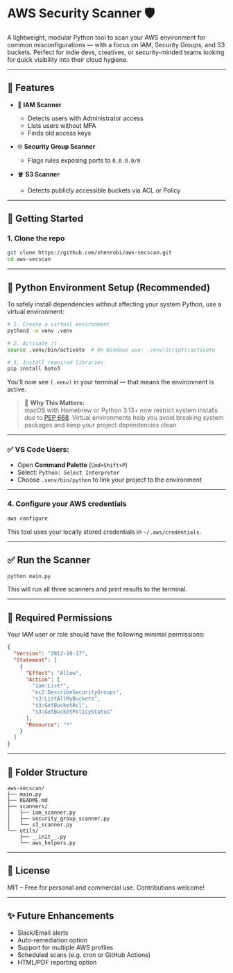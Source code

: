 
# AWS Security Scanner 🛡️

A lightweight, modular Python tool to scan your AWS environment for common misconfigurations — with a focus on IAM, Security Groups, and S3 buckets. Perfect for indie devs, creatives, or security-minded teams looking for quick visibility into their cloud hygiene.

---

## 🔧 Features

- 🔐 **IAM Scanner**  
  - Detects users with Administrator access  
  - Lists users without MFA  
  - Finds old access keys

- 🌐 **Security Group Scanner**  
  - Flags rules exposing ports to `0.0.0.0/0`

- 🪣 **S3 Scanner**  
  - Detects publicly accessible buckets via ACL or Policy

---

## 🚀 Getting Started

### 1. Clone the repo

```bash
git clone https://github.com/shenrobi/aws-secscan.git
cd aws-secscan
```

---

## 🧰 Python Environment Setup (Recommended)

To safely install dependencies without affecting your system Python, use a virtual environment:

```bash
# 1. Create a virtual environment
python3 -m venv .venv

# 2. Activate it
source .venv/bin/activate  # On Windows use: .venv\Scripts\activate

# 3. Install required libraries
pip install boto3
```

You’ll now see `(.venv)` in your terminal — that means the environment is active.

> 🧠 **Why This Matters:**  
macOS with Homebrew or Python 3.13+ now restrict system installs due to [PEP 668](https://peps.python.org/pep-0668/). Virtual environments help you avoid breaking system packages and keep your project dependencies clean.

---

### ✅ VS Code Users:
- Open **Command Palette** (`Cmd+Shift+P`)
- Select: `Python: Select Interpreter`
- Choose `.venv/bin/python` to link your project to the environment

---

### 4. Configure your AWS credentials

```bash
aws configure
```

This tool uses your locally stored credentials in `~/.aws/credentials`.

---

## ✅ Run the Scanner

```bash
python main.py
```

This will run all three scanners and print results to the terminal.

---

## 🔐 Required Permissions

Your IAM user or role should have the following minimal permissions:

```json
{
  "Version": "2012-10-17",
  "Statement": [
    {
      "Effect": "Allow",
      "Action": [
        "iam:List*",
        "ec2:DescribeSecurityGroups",
        "s3:ListAllMyBuckets",
        "s3:GetBucketAcl",
        "s3:GetBucketPolicyStatus"
      ],
      "Resource": "*"
    }
  ]
}
```

---

## 📁 Folder Structure

```
aws-secscan/
├── main.py
├── README.md
├── scanners/
│   ├── iam_scanner.py
│   ├── security_group_scanner.py
│   └── s3_scanner.py
└── utils/
    ├── __init__.py
    └── aws_helpers.py
```

---

## 📄 License

MIT – Free for personal and commercial use. Contributions welcome!

---

## ✨ Future Enhancements

- Slack/Email alerts
- Auto-remediation option
- Support for multiple AWS profiles
- Scheduled scans (e.g. cron or GitHub Actions)
- HTML/PDF reporting option
